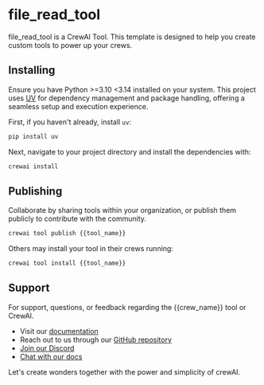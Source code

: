 # file_read_tool

file_read_tool is a CrewAI Tool. This template is designed to help you create
custom tools to power up your crews.

## Installing

Ensure you have Python >=3.10 <3.14 installed on your system. This project
uses [UV](https://docs.astral.sh/uv/) for dependency management and package
handling, offering a seamless setup and execution experience.

First, if you haven't already, install `uv`:

```bash
pip install uv
```

Next, navigate to your project directory and install the dependencies with:

```bash
crewai install
```

## Publishing

Collaborate by sharing tools within your organization, or publish them publicly
to contribute with the community.

```bash
crewai tool publish {{tool_name}}
```

Others may install your tool in their crews running:

```bash
crewai tool install {{tool_name}}
```

## Support

For support, questions, or feedback regarding the {{crew_name}} tool or CrewAI.

- Visit our [documentation](https://docs.crewai.com)
- Reach out to us through our [GitHub repository](https://github.com/joaomdmoura/crewai)
- [Join our Discord](https://discord.com/invite/X4JWnZnxPb)
- [Chat with our docs](https://chatg.pt/DWjSBZn)

Let's create wonders together with the power and simplicity of crewAI.
